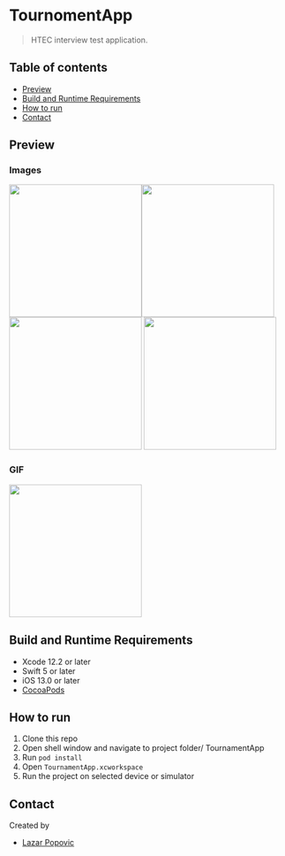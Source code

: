 # TournomentApp
> HTEC interview test application.

## Table of contents
* [Preview](#preview)
* [Build and Runtime Requirements](#build-and-runtime-requirements)
* [How to run](#how-to-run)
* [Contact](#contact)

## Preview

### Images
<img src="https://github.com/HTEC-interview/ios-lazarp/blob/main/Preview/IMAGE_PREVIEW_01.png" width="240"/><img src="https://github.com/HTEC-interview/ios-lazarp/blob/main/Preview/IMAGE_PREVIEW_02.png" width="240"/> 
<img src="https://github.com/HTEC-interview/ios-lazarp/blob/main/Preview/IMAGE_PREVIEW_03.png" width="240"/> 
<img src="https://github.com/HTEC-interview/ios-lazarp/blob/main/Preview/IMAGE_PREVIEW_04.png" width="240"/> 

### GIF
<img src="https://github.com/HTEC-interview/ios-lazarp/blob/main/Preview/GIF_PREVIEW_01.gif" width="240"/> 

## Build and Runtime Requirements
+ Xcode 12.2 or later
+ Swift 5 or later
+ iOS 13.0 or later
+ [CocoaPods](http://cocoapods.org/) 

## How to run 
1. Clone this repo
1. Open shell window and navigate to project folder/ TournamentApp
1. Run `pod install`
1. Open `TournamentApp.xcworkspace`
1. Run the project on selected device or simulator

## Contact
Created by 
* [Lazar Popovic](mailto:lazar.popovic.m@gmail.com)
